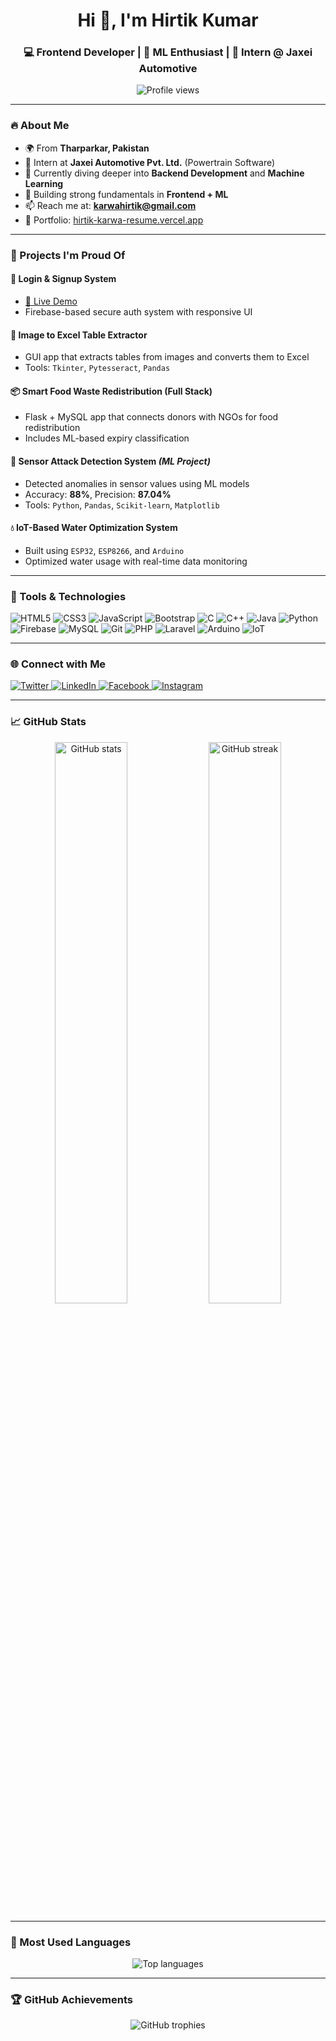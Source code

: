 <h1 align="center">Hi 👋, I'm Hirtik Kumar</h1>
<h3 align="center">💻 Frontend Developer | 🤖 ML Enthusiast | 🚗 Intern @ Jaxei Automotive</h3>

<p align="center">
  <img src="https://komarev.com/ghpvc/?username=hirtik786&label=Profile%20Views&color=8e44ad&style=flat-square" alt="Profile views" />
</p>

---

### 🔥 About Me

- 🌍 From **Tharparkar, Pakistan**  
- 💼 Intern at **Jaxei Automotive Pvt. Ltd.** (Powertrain Software)  
- 🌱 Currently diving deeper into **Backend Development** and **Machine Learning**  
- 🧠 Building strong fundamentals in **Frontend + ML**  
- 📫 Reach me at: **karwahirtik@gmail.com**  
- 🔗 Portfolio: [hirtik-karwa-resume.vercel.app](https://hirtik-karwa-resume.vercel.app/)  

---

### 🚀 Projects I'm Proud Of

#### 🔐 Login & Signup System
- [🔗 Live Demo](https://user-login-signup.vercel.app/)  
- Firebase-based secure auth system with responsive UI  

#### 🔎 Image to Excel Table Extractor
- GUI app that extracts tables from images and converts them to Excel  
- Tools: `Tkinter`, `Pytesseract`, `Pandas`  

#### 📦 Smart Food Waste Redistribution (Full Stack)
- Flask + MySQL app that connects donors with NGOs for food redistribution  
- Includes ML-based expiry classification  

#### 🧠 Sensor Attack Detection System *(ML Project)*
- Detected anomalies in sensor values using ML models  
- Accuracy: **88%**, Precision: **87.04%**  
- Tools: `Python`, `Pandas`, `Scikit-learn`, `Matplotlib`  

#### 💧 IoT-Based Water Optimization System
- Built using `ESP32`, `ESP8266`, and `Arduino`  
- Optimized water usage with real-time data monitoring  

---

### 🎯 Tools & Technologies

<p align="left">
  <img src="https://img.shields.io/badge/HTML5-E34F26?style=for-the-badge&logo=html5&logoColor=white" alt="HTML5"/>
  <img src="https://img.shields.io/badge/CSS3-1572B6?style=for-the-badge&logo=css3&logoColor=white" alt="CSS3"/>
  <img src="https://img.shields.io/badge/JavaScript-F7DF1E?style=for-the-badge&logo=javascript&logoColor=black" alt="JavaScript"/>
  <img src="https://img.shields.io/badge/Bootstrap-563D7C?style=for-the-badge&logo=bootstrap&logoColor=white" alt="Bootstrap"/>
  <img src="https://img.shields.io/badge/C-00599C?style=for-the-badge&logo=c&logoColor=white" alt="C"/>
  <img src="https://img.shields.io/badge/C++-00599C?style=for-the-badge&logo=c%2B%2B&logoColor=white" alt="C++"/>
  <img src="https://img.shields.io/badge/Java-ED8B00?style=for-the-badge&logo=java&logoColor=white" alt="Java"/>
  <img src="https://img.shields.io/badge/Python-3776AB?style=for-the-badge&logo=python&logoColor=white" alt="Python"/>
  <img src="https://img.shields.io/badge/Firebase-ffca28?style=for-the-badge&logo=firebase&logoColor=black" alt="Firebase"/>
  <img src="https://img.shields.io/badge/MySQL-00618A?style=for-the-badge&logo=mysql&logoColor=white" alt="MySQL"/>
  <img src="https://img.shields.io/badge/Git-F05032?style=for-the-badge&logo=git&logoColor=white" alt="Git"/>
  <img src="https://img.shields.io/badge/PHP-777BB4?style=for-the-badge&logo=php&logoColor=white" alt="PHP"/>
  <img src="https://img.shields.io/badge/Laravel-FF2D20?style=for-the-badge&logo=laravel&logoColor=white" alt="Laravel"/>
  <img src="https://img.shields.io/badge/Arduino-00979D?style=for-the-badge&logo=arduino&logoColor=white" alt="Arduino"/>
  <img src="https://img.shields.io/badge/IoT-00BCD4?style=for-the-badge&logo=microsoftazure&logoColor=white" alt="IoT"/>
</p>

---

### 🌐 Connect with Me

<p align="left">
  <a href="https://twitter.com/karwahirtik" target="_blank">
    <img src="https://img.shields.io/badge/Twitter-1DA1F2?style=for-the-badge&logo=twitter&logoColor=white" alt="Twitter" />
  </a>
  <a href="https://linkedin.com/in/hirtik-karwa-54507523b/" target="_blank">
    <img src="https://img.shields.io/badge/LinkedIn-0077B5?style=for-the-badge&logo=linkedin&logoColor=white" alt="LinkedIn" />
  </a>
  <a href="https://fb.com/hirtikkarwa" target="_blank">
    <img src="https://img.shields.io/badge/Facebook-1877F2?style=for-the-badge&logo=facebook&logoColor=white" alt="Facebook" />
  </a>
  <a href="https://instagram.com/hirtik_karwa" target="_blank">
    <img src="https://img.shields.io/badge/Instagram-E4405F?style=for-the-badge&logo=instagram&logoColor=white" alt="Instagram" />
  </a>
</p>

---

### 📈 GitHub Stats

<p align="center">
  <img src="https://github-readme-stats.vercel.app/api?username=hirtik786&show_icons=true&theme=gruvbox" width="48%" alt="GitHub stats"/>
  <img src="https://github-readme-streak-stats.herokuapp.com/?user=hirtik786&theme=gruvbox" width="48%" alt="GitHub streak"/>
</p>

---

### 🧮 Most Used Languages

<p align="center">
  <img src="https://github-readme-stats.vercel.app/api/top-langs/?username=hirtik786&layout=compact&theme=gruvbox" alt="Top languages" />
</p>

---

### 🏆 GitHub Achievements

<p align="center">
  <img src="https://github-profile-trophy.vercel.app/?username=hirtik786&theme=gruvbox&no-bg=true&margin-w=15" alt="GitHub trophies" />
</p>

